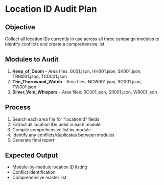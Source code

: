 # Location ID Audit Plan

## Objective
Collect all location IDs currently in use across all three campaign modules to identify conflicts and create a comprehensive list.

## Modules to Audit
1. **Keep_of_Doom** - Area files: G001.json, HH001.json, SK001.json, TBM001.json, TCD001.json
2. **The_Thornwood_Watch** - Area files: NCW001.json, RO001.json, TW001.json  
3. **Silver_Vein_Whispers** - Area files: RC001.json, SR001.json, WR001.json

## Process
1. Search each area file for "locationId" fields
2. Extract all location IDs used in each module
3. Compile comprehensive list by module
4. Identify any conflicts/duplicates between modules
5. Generate final report

## Expected Output
- Module-by-module location ID listing
- Conflict identification
- Comprehensive master list